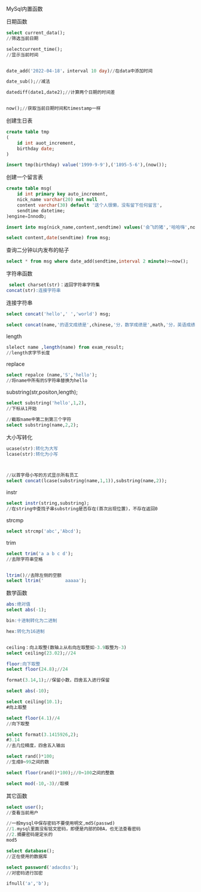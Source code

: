 MySql内置函数



日期函数

```sql
select current_data();
//筛选当前日期

selectcurrent_time();
//显示当前时间


date_add('2022-04-18'，interval 10 day)//在data中添加时间

date_sub();//减法

datediff(date1,date2);//计算两个日期的时间差


now();//获取当前日期时间和timestamp一样
```

创建生日表

```sql
create table tmp
(
	id int auot_increment,
	birthday date;
)
```

```sql
insert tmp(birthday) value('1999-9-9'),('1895-5-6'),(now());
```

创建一个留言表

```sql
create table msg(
	id int primary key auto_increment,
    nick_name varchar(20) not null
    content varchar(30) default '这个人很懒，没有留下任何留言',
    sendtime datetime;
)engine=Innodb;
```

```sql
insert into msg(nick_name,content,sendtime) values('会飞的猪','哈哈嗨',now()),('猴子','h哈哈黑',now());

select content,date(sendtime) from msg;
```

查询二分钟以内发布的帖子

```sql
select * from msg where date_add(sendtime,interval 2 minute)>=now();
```



字符串函数

```sql
 select charset(str)：返回字符串字符集
concat(str):连接字符串

```

连接字符串

```sql
select concat('hello',' ','world') msg;
```

```sql
select concat(name,'的语文成绩是',chinese,'分，数学成绩是',math,'分，英语成绩是',english)  成绩概览 from exam_result;
```

length

```sql
slelect name ,length(name) from exam_result;
//length求字节长度
```

replace 

```sql
select repalce (name,'S','hello');
//将name中所有的S字符串替换为hello
```

substring(str,positon,length);

```sql
select substring('hello',1,2),
//下标从1开始

//截取name中第二到第三个字符
select substring(name,2,2);
```

大小写转化

```sql
ucase(str):转化为大写
lcase(str):转化为小写



//以首字母小写的方式显示所有员工
select concat(lcase(substring(name,1,1)),substring(name,2));
```

instr

```sql
select instr(string,substring);
//在string中查找子串substring是否存在(首次出现位置)，不存在返回0

```

strcmp

```sql
select strcmp('abc','Abcd');

```

trim

```sql
select trim('a a b c d');
//去除字符串空格


ltrim()//去除左侧的空额
select ltrim('        aaaaa');

```







数学函数

```sql
abs:绝对值
select abs(-1);

bin:十进制转化为二进制

hex:转化为16进制


ceiling：向上取整(数轴上从右向左取整如-3.9取整为-3)
select ceiling(23.02);//24

floor:向下取整
select floor(24.8);//24

format(3.14,1);//保留小数，四舍五入进行保留


```

```sql
select abs(-10);
```

```sql
select ceiling(10.1);
#向上取整
```

```sql
select floor(4.1)//4
//向下取整
```

```sql
select format(3.1415926,2);
#3.14
//去几位精度，四舍五入输出
```

```sql
select rand()*100;
//生成0~99之间的数

select floor(rand()*100);//0~100之间的整数

```

```sql
select mod(-10,-3)//取模

```



其它函数

```sql
select user();
//查看当前用户
```

```sql
//一般mysql中保存密码不要使用明文,md5(passwd)
//1.mysql里面没有铭文密码，即便是内部的DBA，也无法查看密码
//2.摘要密码是定长的
mod5
```

```sql
select database();
//正在使用的数据库
```

```sql
select password('adacdss');
//对密码进行加密
```

```sql
ifnull('a','b');
```

